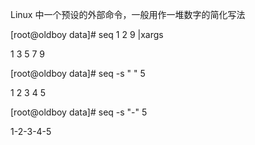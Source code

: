 Linux 中一个预设的外部命令，一般用作一堆数字的简化写法

\[root@oldboy data\]\# seq 1 2 9 \|xargs

1 3 5 7 9

\[root@oldboy data\]\# seq -s " " 5

1 2 3 4 5

\[root@oldboy data\]\# seq -s "-" 5

1-2-3-4-5

